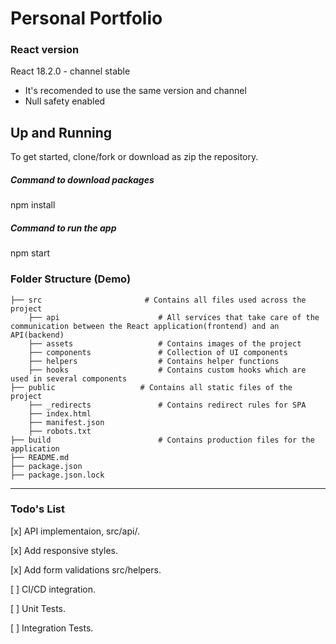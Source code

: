 # Personal Portfolio

### React version

 
React 18.2.0 - channel stable  

* It's recomended to use the same version and channel
* Null safety enabled

## Up and Running

To get started, clone/fork or download as zip the repository.

##### Command to download packages
  npm install
##### Command to run the app
  npm start

### Folder Structure (Demo)

    ├── src                       # Contains all files used across the project  
        ├── api                      # All services that take care of the communication between the React application(frontend) and an API(backend)
        ├── assets                   # Contains images of the project 
        ├── components               # Collection of UI components
        ├── helpers                  # Contains helper functions
        ├── hooks                    # Contains custom hooks which are used in several components         
    ├── public                   # Contains all static files of the project
        ├── _redirects               # Contains redirect rules for SPA
        ├── index.html               
        ├── manifest.json            
        ├── robots.txt               
    ├── build                        # Contains production files for the application
    ├── README.md   
    ├── package.json
    ├── package.json.lock


------


### Todo's List

[x] API implementaion, src/api/.

[x] Add responsive styles.

[x] Add form validations src/helpers.

[ ] CI/CD integration.

[ ] Unit Tests.

[ ] Integration Tests.